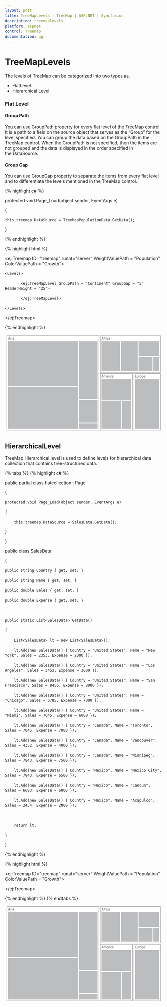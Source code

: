 ```yaml
---
layout: post
title: TreeMapLevels | TreeMap | ASP.NET | Syncfusion
description: treemaplevels
platform: aspnet
control: TreeMap
documentation: ug
---
```


# TreeMapLevels

The levels of TreeMap can be categorized into two types as,

* FlatLevel
* Hierarchical Level

### Flat Level

#### Group Path

You can use GroupPath property for every flat level of the TreeMap control. It is a path to a field on the source object that serves as the “Group” for the level specified. You can group the data based on the GroupPath in the TreeMap control. When the GroupPath is not specified, then the items are not grouped and the data is displayed in the order specified in the DataSource.

#### Group Gap

You can use GroupGap property to separate the items from every flat level and to differentiate the levels mentioned in the TreeMap control.

{% highlight c# %}


protected void Page_Load(object sender, EventArgs e)

{

    this.treemap.DataSource = TreeMapPopulationData.GetData();

}

{% endhighlight %}

{% highlight html %}

<ej:Treemap ID="treemap" runat="server" WeightValuePath = "Population" ColorValuePath = "Growth">

    <Levels>

           <ej:TreeMapLevel GroupPath = "Continent" GroupGap = "5" HeaderHeight = "25">

           </ej:TreeMapLevel>

    </Levels>

</ej:Treemap>

{% endhighlight %}

![](TreeMapLevels_images/TreeMapLevels_img1.png)


## HierarchicalLevel

TreeMap Hierarchical level is used to define levels for hierarchical data collection that contains tree-structured data.

{% tabs %}
{% highlight c# %}

public partial class flatcollection : Page

{

    protected void Page_Load(object sender, EventArgs e)

    {

        this.treemap.DataSource = SalesData.GetData();

   }

}



public class SalesData

{

    public string Country { get; set; }

    public string Name { get; set; }

    public double Sales { get; set; }

    public double Expense { get; set; }



    public static List<SalesData> GetData()

    {

        List<SalesData> lt = new List<SalesData>();

        lt.Add(new SalesData() { Country = "United States", Name = "New York", Sales = 2353, Expense = 2000 });

        lt.Add(new SalesData() { Country = "United States", Name = "Los Angeles", Sales = 3453, Expense = 3000 });

        lt.Add(new SalesData() { Country = "United States", Name = "San Francisco", Sales = 8456, Expense = 8000 });

        lt.Add(new SalesData() { Country = "United States", Name = "Chicago", Sales = 6785, Expense = 7000 });

        lt.Add(new SalesData() { Country = "United States", Name = "Miami", Sales = 7045, Expense = 6000 });

        lt.Add(new SalesData() { Country = "Canada", Name = "Toronto", Sales = 7045, Expense = 7000 });

        lt.Add(new SalesData() { Country = "Canada", Name = "Vancouver", Sales = 4352, Expense = 4000 });

        lt.Add(new SalesData() { Country = "Canada", Name = "Winnipeg", Sales = 7843, Expense = 7500 });

        lt.Add(new SalesData() { Country = "Mexico", Name = "Mexico City", Sales = 7843, Expense = 6500 });

        lt.Add(new SalesData() { Country = "Mexico", Name = "Cancun", Sales = 6683, Expense = 6000 });

        lt.Add(new SalesData() { Country = "Mexico", Name = "Acapulco", Sales = 2454, Expense = 2000 });



        return lt;

    }

}

{% endhighlight %}

{% highlight html %}

<ej:Treemap ID="treemap" runat="server" WeightValuePath = "Population" ColorValuePath = "Growth">

</ej:Treemap>       

{% endhighlight %}
{% endtabs %}

![](TreeMapLevels_images/TreeMapLevels_img2.png) 
